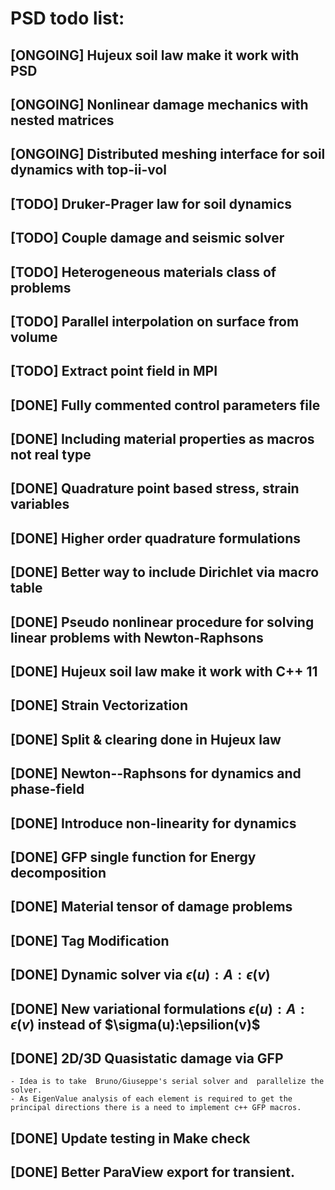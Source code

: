 # PSD todo list: 


## [ONGOING] Hujeux soil law make it work with PSD
## [ONGOING] Nonlinear damage mechanics with nested matrices 
## [ONGOING] Distributed meshing interface for soil dynamics with top-ii-vol


## [TODO] Druker-Prager law for soil dynamics
## [TODO] Couple damage and seismic solver
## [TODO] Heterogeneous materials class of problems
## [TODO] Parallel interpolation on surface from volume
## [TODO] Extract point field in MPI


## [DONE] Fully commented control parameters file
## [DONE] Including material properties as macros not real type
## [DONE] Quadrature point based stress, strain variables  
## [DONE] Higher order quadrature formulations
## [DONE] Better way to include Dirichlet via macro table
## [DONE] Pseudo nonlinear procedure for solving linear problems with Newton-Raphsons
## [DONE] Hujeux soil law make it work with C++ 11
## [DONE] Strain Vectorization
## [DONE] Split & clearing done in Hujeux law
## [DONE] Newton--Raphsons for dynamics and phase-field
## [DONE] Introduce non-linearity for dynamics
## [DONE] GFP single function for Energy decomposition
## [DONE] Material tensor of damage problems
## [DONE] Tag Modification
## [DONE] Dynamic solver via $\epsilon(u):A:\epsilon(v)$
## [DONE] New variational formulations $\epsilon(u):A:\epsilon(v)$ instead of $\sigma(u):\epsilion(v)$
## [DONE] 2D/3D Quasistatic damage via GFP 
	- Idea is to take  Bruno/Giuseppe's serial solver and  parallelize the solver.
	- As EigenValue analysis of each element is required to get the principal directions there is a need to implement c++ GFP macros. 
## [DONE] Update testing in Make check
## [DONE] Better ParaView export for transient.


